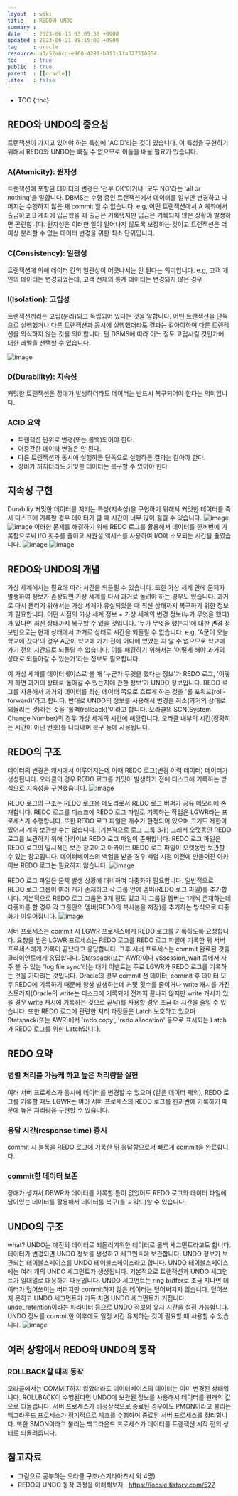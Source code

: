 ```yaml
---
layout  : wiki
title   : REDO와 UNDO
summary : 
date    : 2023-06-13 03:05:38 +0900
updated : 2023-06-21 08:15:02 +0900
tag     : oracle
resource: a3/52a6cd-e960-4281-b813-1fa327510854
toc     : true
public  : true
parent  : [[oracle]]
latex   : false
---
```

* TOC
{:toc}

## REDO와 UNDO의 중요성

트랜잭션이 가지고 있어야 하는 특성에 'ACID'라는 것이 있습니다. 이 특성을 구현하기 위해서 REDO와 UNDO는 빠질 수 없으므로 이들을 배울 필요가 있습니다.

### A(Atomicity): 원자성
트랜잭션에 포함된 데이터의 변경은 '전부 OK'이거나 '모두 NG'라는 'all or nothing'을 말합니다. DBMS는 수행 중인 트랜잭션에서 데이터를 일부만 변경하고 나머지는 수행하지 않은 채 commit 할 수 없습니다.
e.g, 어떤 트랜잭션에서 A 계좌에서 출금하고 B 계좌에 입금했을 때 출금은 기록됐지만 입금은 기록되지 않은 상황이 발생하면 곤란합니다. 원자성은 이러한 일이 일어나지 않도록 보장하는 것이고 트랜잭션은 더 이상 분리할 수 없는 데이터 변경을 위한 최소 단위입니다.

### C(Consistency): 일관성
트랜잭션에 의해 데이터 간의 일관성이 어긋나서는 안 된다는 의미입니다. 
e.g,  고객 개인의 데이터는 변경되었는데, 고객 전체의 통계 데이터는 변경되지 않은 경우

### I(Isolation): 고립성
트랜잭션끼리는 고립(분리)되고 독립되어 있다는 것을 말합니다. 어떤 트랜잭션을 단독으로 실행했거나 다른 트랜잭션과 동시에 실행했더라도 결과는 같아야하며 다른 트랜잭션을 의식하지 않는 것을 의미합니다. 단 DBMS에 따라 어느 정도 고립시킬 것인가에 대한 레벨을 선택할 수 있습니다.

![image]( /resource/a3/52a6cd-e960-4281-b813-1fa327510854/245229701-7deacc9c-06d9-4e7a-8f84-2a6457a751a9.png)

### D(Durability): 지속성
커밋한 트랜잭션은 장애가 발생하더라도 데이터는 반드시 복구되어야 한다는 의미입니다.

### ACID 요약
* 트랜잭션 단위로 변경(또는 롤백)되어야 한다.
* 어중간한 데이터 변경은 안 된다.
* 다른 트랜잭션과 동시에 실행하든 단독으로 실행하든 결과는 같아야 한다.
* 장비가 꺼지더라도 커밋한 데이터는 복구할 수 있어야 한다

## 지속성 구현
Durabiliy 커밋한 데이터를 지키는 특성(지속성)을 구현하기 위해서 커밋한 데이터를 즉시 디스크에 기록할 경우 데이터가 클 때 시간이 너무 많이 걸릴 수 있습니다.
![image]( /resource/a3/52a6cd-e960-4281-b813-1fa327510854/245251010-7b37c919-bc95-4c8d-ba23-8b0608b01034.png)
![image]( /resource/a3/52a6cd-e960-4281-b813-1fa327510854/245251110-5b3f7c0b-9e4a-4e7f-be0f-c7357fc7a461.png)
이러한 문제를 해결하기 위해 REDO 로그를 활용해서 데이터를 한꺼번에 기록함으로써 I/O 횟수를 줄이고 시퀀셜 액세스를 사용하여 I/O에 소모되는 시간을 줄였습니다.
![image]( /resource/a3/52a6cd-e960-4281-b813-1fa327510854/245251231-f5601712-1959-4211-a2ff-8b87ea970dc5.png)
![image]( /resource/a3/52a6cd-e960-4281-b813-1fa327510854/245251349-ec08ae92-4549-41b2-836f-a95c6d293647.png)

## REDO와 UNDO의 개념

가상 세계에서는 필요에 따라 시간을 되돌릴 수 있습니다. 또한 가상 세계 안에 문제가 발생하여 정보가 손상되면 가상 세계를 다시 과거로 돌려야 하는 경우도 있습니다. 
과거로 다시 돌리기 위해서는 가상 세계가 유실되었을 때 최신 상태까지 복구하기 위한 정보가 필요합니다. 어떤 시점의 가상 세계 정보 + 가상 세계의 변경 정보(누가 무엇을 했다)가 있다면 최신 상태까지 복구할 수 있을 것입니다. 
'누가 무엇을 했는지'에 대한 변경 정보만으로는 현재 상태에서 과거로 상태로 시간을 되돌릴 수 없습니다. 
e.g, 'A군이 오늘 학교에 갔다'의 경우 A군이 학교에 가기 전에 어디에 있었는 지 알 수 없으므로 학교에 가기 전의 시간으로 되돌릴 수 없습니다. 이를 해결하기 위해서는 '어떻게 해야 과거의 상태로 되돌아갈 수 있는가'라는 정보도 필요합니다.

이 가상 세계를 데이터베이스로 볼 때 '누군가 무엇을 했다는 정보'가 REDO 로그, '어떻게 하면 과거의 상태로 돌아갈 수 있는지에 관한 정보'가 UNDO 정보입니다. REDO 로그를 사용해서 과거의 데이터를 최신 데이터 쪽으로 흐르게 하는 것을 '롤 포워드(roll-forward)'라고 합니다. 반대로 UNDO의 정보를 사용해서 변경을 취소(과거의 상태로 되돌리는 것)하는 것을 '롤백(rollback)'이라고 합니다. 오라클의 SCN(System Change Number)의 경우 가상 세계의 시간에 해당합니다. 오라클 내부의 시간(정확히는 시간이 아닌 번호)를 나타내며 복구 등에 사용됩니다.

## REDO의 구조
데이터의 변경은 캐시에서 이루어지는데 이때 REDO 로그(변경 이력 데이터) 데이터가 생성됩니다. 오라클의 경우 REDO 로그를 커밋이 발생하기 전에 디스크에 기록하는 방식으로 지속성을 구현했습니다.
![image]( /resource/a3/52a6cd-e960-4281-b813-1fa327510854/245957969-b8b6a5ef-3c3e-4f13-9ab9-59a86123efe9.png)

REDO 로그의 구조는 REDO 로그용 메모리로서 REDO 로그 버퍼가 공유 메모리에 존재합니다. REDO 로그를 디스크에 REDO 로그 파일로 기록하는 작업은 LGWR라는 프로세스가 수행합니다. 또한 REDO 로그 파일은 개수가 한정되어 있으며 크기도 제한이 있어서 계속 보관할 수는 없습니다. (기본적으로 로그 그룹 3개) 그래서 오랫동안 REDO 로그를 보관하기 위해 아카이브 REDO 로그 파일이 존재합니다. REDO 로그 파일은 REDO 로그의 일시적인 보관 창고이고 아카이브 REDO 로그 파일이 오랫동안 보관할 수 있는 창고입니다. 데이터베이스의 백업을 받을 경우 백업 시점 이전에 만들어진 아카이브 REDO 로그는 필요하지 않습니다. 
![image]( /resource/a3/52a6cd-e960-4281-b813-1fa327510854/246577817-73eaae0d-01a0-4611-9417-e75952bcd4aa.png)

REDO 로그 파일은 문제 발생 상황에 대비하여 다중화가 필요합니다. 일반적으로 REDO 로그 그룹이 여러 개가 존재하고 각 그룹 안에 멤버(REDO 로그 파일)를 추가합니다. 기본적으로 REDO 로그 그룹은 3개 정도 있고 각 그룹당 멤버는 1개씩 존재하는데 다중화를 할 경우 각 그룹안의 멤버(REDO의 복사본을 저장)를 추가하는 방식으로 다중화가 이루어집니다.
![image]( /resource/a3/52a6cd-e960-4281-b813-1fa327510854/246645338-de71a8e9-e965-46cf-9b41-658b2b59ac7f.png)

서버 프로세스는 commit 시 LGWR 프로세스에게 REDO 로그를 기록하도록 요청합니다. 요청을 받은 LGWR 프로세스는 REDO 로그를 REDO 로그 파일에 기록한 뒤 서버 프로세스에게 기록이 끝났다고 응답합니다.  그후 서버 프로세스는 commit 완료된 것을 클라이언트에게 응답합니다. 
Statspack(또는 AWR)이나 v$session_wait 등에서 자주 볼 수 있는 'log file sync'라는 대기 이벤트는 주로 LGWR가 REDO 로그를 기록하는 것을 기다리는 것입니다. Oracle의 경우 commit 전 데이터, commit 후 데이터 모두 REDO에 기록하기 때문에 항상 발생하는데 커밋 횟수를 줄이거나 write 캐시를 가진 스토리지(Oracle의 write는 디스크에 기록되기 전까지 끝나지 않지만 write 캐시가 있을 경우 write 캐시에 기록하는 것으로 끝남)를 사용할 경우 조금 더 시간을 줄일 수 있습니다. 
또한 REDO 로그에 관련한 처리 과정들은 Latch 보호하고 있으며 Statspack(또는 AWR)에서  'redo copy', 'redo allocation' 등으로 표시되는 Latch가 REDO 로그를 위한 Latch입니다.

## REDO 요약

### 병렬 처리를 가능케 하고 높은 처리량을 실현
여러 서버 프로세스가 동시에 데이터를 변경할 수 있으며 (같은 데이터 제외), REDO 로그를 기록할 때도 LGWR는 여러 서버 프로세스의 REDO 로그를 한꺼번에 기록하기 때문에 높은 처리량을 구현할 수 있습니다.

### 응답 시간(response time) 중시
commit 시 블록을 REDO 로그에 기록한 뒤 응답함으로써 빠르게 commit을 완료합니다.

### commit한 데이터 보존
장애가 생겨서 DBWR가 데이터를 기록할 틈이 없었어도 REDO 로그와 데이터 파일에 남아있는 데이터를 활용해서 데이터를 복구(롤 포워드)할 수 있습니다. 

## UNDO의 구조
what? UNDO는 예전의 데이터로 되돌리기위한 데이터로 롤백 세그먼트라고도 합니다.
데이터가 변경되면 UNDO 정보를 생성하고 세그먼트에 보관합니다. UNDO 정보가 보관되는 테이블스페이스를 UNDO 테이블스페이스라고 합니다. UNDO 테이블스페이스에는 여러 개의 UNDO 세그먼트가 생성됩니다. 기본적으로 트랜잭션과 UNDO 세그먼트가 일대일로 대응하기 때문입니다. UNDO 세그먼트는 ring buffer로 조금 지나면 데이터가 덮어쓰이는 버퍼지만 commit하지 않은 데이터는 덮어써지지 않습니다. 덮어쓰지 못하고 UNDO 세그먼트가 가득 차면 UNDO 세그먼트가 커집니다.
 undo_retention이라는 파라미터 등으로 UNDO 정보의 유지 시간을 설정 가능합니다. UNDO 정보를 commit한 이후에도 일정 시간 유지하는 것이 필요할 때 사용할 수 있습니다. 
![image]( /resource/a3/52a6cd-e960-4281-b813-1fa327510854/247310287-99204bae-541c-42ed-82a7-01d3b911f08d.png)

## 여러 상황에서 REDO와 UNDO의 동작

### ROLLBACK할 때의 동작
 오라클에서는 COMMIT하지 않았더라도 데이터베이스의 데이터는 이미 변경된 상태입니다. ROLLBACK이 수행된다면 UNDO에 보관된 정보를 사용해서 데이터를 원래의 값으로 되돌립니다.
 서버 프로세스가 비정상적으로 종료된 경우에도 PMON이라고 불리는 백그라운드 프로세스가 정기적으로 체크를 수행하며 종료된 서버 프로세스를 정리합니다. 또한 SMON이라고 불리는 백그라운드 프로세스가 데이터를 트랜잭션 시작 전의 상태로 되돌려줍니다.

## 참고자료
- 그림으로 공부하는 오라클 구조(스기타아츠시 외 4명)
- REDO와 UNDO 동작 과정을 이해해보자 : <https://loosie.tistory.com/527>
